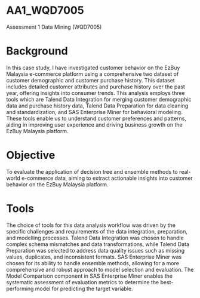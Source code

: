 # AA1_WQD7005
Assessment 1 Data Mining (WQD7005)

# Background
In this case study, I have investigated customer behavior on the EzBuy Malaysia e-commerce platform using a comprehensive two dataset of customer demographic and customer purchase history. This dataset includes detailed customer attributes and purchase history over the past year, offering insights into consumer trends. This analysis employs three tools which are Talend Data Integration for merging customer demographic data and purchase history data, Talend Data Preparation for data cleaning and standardization, and SAS Enterprise Miner for behavioral modeling. These tools enable us to understand customer preferences and patterns, aiding in improving user experience and driving business growth on the EzBuy Malaysia platform.

# Objective
To evaluate the application of decision tree and ensemble methods to real-world e-commerce data, aiming to extract actionable insights into customer behavior on the EzBuy Malaysia platform.

# Tools
The choice of tools for this data analysis workflow was driven by the specific challenges and requirements of the data integration, preparation, and modelling processes. Talend Data Integration was chosen to handle complex schema mismatches and data transformations, while Talend Data Preparation was selected to address data quality issues such as missing values, duplicates, and inconsistent formats. SAS Enterprise Miner was chosen for its ability to handle ensemble methods, allowing for a more comprehensive and robust approach to model selection and evaluation. The Model Comparison component in SAS Enterprise Miner enables the systematic assessment of evaluation metrics to determine the best-performing model for predicting the target variable.
